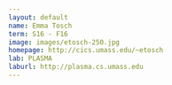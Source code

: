 ```yaml
---
layout: default
name: Emma Tosch
term: S16 - F16
image: images/etosch-250.jpg
homepage: http://cics.umass.edu/~etosch
lab: PLASMA
laburl: http://plasma.cs.umass.edu
---
```

